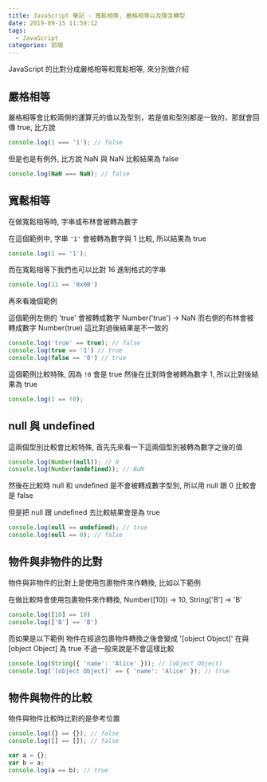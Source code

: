```yaml
---
title: JavaScript 筆記 - 寬鬆相等, 嚴格相等以及隱含轉型
date: 2019-09-15 11:59:12
tags: 
  - JavaScript
categories: 前端
---
```


JavaScript 的比對分成嚴格相等和寬鬆相等, 來分別做介紹

## 嚴格相等
嚴格相等會比較兩側的運算元的值以及型別，若是值和型別都是一致的，那就會回傳 true, 比方說

``` JavaScript
console.log(1 === '1'); // false
```

但是也是有例外, 比方說 NaN 與 NaN 比較結果為 false

``` JavaScript
console.log(NaN === NaN); // false
```

## 寬鬆相等
在做寬鬆相等時, 字串或布林會被轉為數字

在這個範例中, 字串 `'1'` 會被轉為數字與 1 比較, 所以結果為 true
``` JavaScript
console.log(1 == '1');
```

而在寬鬆相等下我們也可以比對 16 進制格式的字串
``` JavaScript
console.log(11 == '0x0B')
```

再來看幾個範例

這個範例左側的 'true' 會被轉成數字 Number('true') -> NaN 而右側的布林會被轉成數字 Number(true) 這比對過後結果是不一致的
``` JavaScript
console.log('true' == true); // false
console.log(true == '1') // true
console.log(false == '0') // true
```

這個範例比較特殊, 因為 `!0` 會是 true 然後在比對時會被轉為數字 1, 所以比對後結果為 true
``` JavaScript
console.log(1 == !0);
```

## null 與 undefined
這兩個型別比較會比較特殊, 首先先來看一下這兩個型別被轉為數字之後的值
``` JavaScript
console.log(Number(null)); // 0
console.log(Number(undefined)); // NaN
```

然後在比較時 null 和 undefined 是不會被轉成數字型別, 所以用 null 跟 0 比較會是 false

但是把 null 跟 undefined 去比較結果會是為 true
``` JavaScript
console.log(null == undefined); // true
console.log(null == 0); // false
```

## 物件與非物件的比對
物件與非物件的比對上是使用包裹物件來作轉換, 比如以下範例

在做比較時會使用包裹物件來作轉換, Number([10]) -> 10, String['B'] -> 'B'
``` JavaScript
console.log([10] == 10)
console.log(['B'] == 'B')
```

而如果是以下範例
物件在經過包裹物件轉換之後會變成 '[object Object]' 在與 [object Object] 為 true 不過一般來說是不會這樣比較
``` JavaScript
console.log(String({ 'name': 'Alice' })); // [object Object]
console.log('[object Object]' == { 'name': 'Alice' }); // true
```

## 物件與物件的比較
物件與物件比較時比對的是參考位置

``` JavaScript
console.log({} == {}); // false
console.log([] == []); // false

var a = {};
var b = a;
console.log(a == b); // true
```
